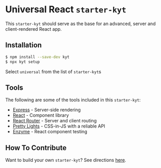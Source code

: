 # Universal React `starter-kyt`

This `starter-kyt` should serve as the base for an advanced, server and client-rendered React app.

## Installation

```sh
$ npm install --save-dev kyt
$ npx kyt setup
```

Select `universal` from the list of `starter-kyt`s

## Tools

The following are some of the tools included in this `starter-kyt`:

- [Express](https://expressjs.com/) - Server-side rendering
- [React](https://reactjs.org/) - Component library
- [React Router](https://reacttraining.com/react-router/) - Server and client routing
- [Pretty Lights](https://github.com/nytimes/pretty-lights) - CSS-in-JS with a reliable API
- [Enzyme](https://airbnb.io/enzyme/) - React component testing

## How To Contribute

Want to build your own `starter-kyt`?
See directions [here](https://github.com/NYTimes/kyt/blob/master/docs/Starterkyts.md).
